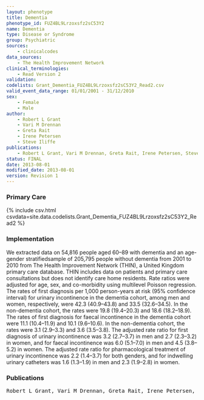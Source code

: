 ```yaml
---
layout: phenotype
title: Dementia
phenotype_id: FUZ4BL9Lrzoxsfz2sC53Y2
name: Dementia
type: Disease or Syndrome
group: Psychiatric
sources: 
    - clinicalcodes
data_sources:
    - The Health Improvement Network
clinical_terminologies:
    - Read Version 2
validation:
codelists: Grant_Dementia_FUZ4BL9Lrzoxsfz2sC53Y2_Read2.csv
valid_event_data_range: 01/01/2001 - 31/12/2010
sex:
    - Female
    - Male
author:
    - Robert L Grant
    - Vari M Drennan 
    - Greta Rait
    - Irene Petersen
    - Steve Iliffe      
publications:
    - Robert L Grant, Vari M Drennan, Greta Rait, Irene Petersen, Steve Iliffe, First Diagnosis and Management of Incontinence in Older People with and without Dementia in Primary Care A Cohort Study Using The Health Improvement Network Primary Care Database. PLOS medicine, 10:8, 2013.
status: FINAL
date: 2013-08-01
modified_date: 2013-08-01
version: Revision 1
---
```


### Primary Care

{% include csv.html csvdata=site.data.codelists.Grant_Dementia_FUZ4BL9Lrzoxsfz2sC53Y2_Read2 %}

### Implementation

We extracted data on 54,816 people aged 60–89 with dementia and an age-gender stratifiedsample of 205,795 people without dementia from 2001 to 2010 from The Health Improvement Network (THIN), a United
Kingdom primary care database. THIN includes data on patients and primary care consultations but does not identify care home residents. Rate ratios were adjusted for age, sex, and co-morbidity using multilevel Poisson regression. The rates of
first diagnosis per 1,000 person-years at risk (95% confidence interval) for urinary incontinence in the dementia cohort, among men and women, respectively, were 42.3 (40.9–43.8) and 33.5 (32.6–34.5). In the non-dementia cohort, the rates
were 19.8 (19.4–20.3) and 18.6 (18.2–18.9). The rates of first diagnosis for faecal incontinence in the dementia cohort were 11.1 (10.4–11.9) and 10.1 (9.6–10.6). In the non-dementia cohort, the rates were 3.1 (2.9–3.3) and 3.6 (3.5–3.8). The adjusted
rate ratio for first diagnosis of urinary incontinence was 3.2 (2.7–3.7) in men and 2.7 (2.3–3.2) in women, and for faecal incontinence was 6.0 (5.1–7.0) in men and 4.5 (3.8–5.2) in women. The adjusted rate ratio for pharmacological treatment of
urinary incontinence was 2.2 (1.4–3.7) for both genders, and for indwelling urinary catheters was 1.6 (1.3–1.9) in men and 2.3 (1.9–2.8) in women.

### Publications

<pre>
Robert L Grant, Vari M Drennan, Greta Rait, Irene Petersen, Steve Iliffe, First Diagnosis and Management of Incontinence in Older People with and without Dementia in Primary Care A Cohort Study Using The Health Improvement Network Primary Care Database. PLOS medicine, 10:8, 2013.
</pre>
